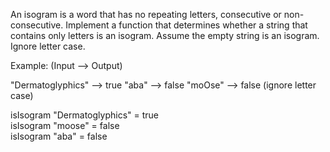 An isogram is a word that has no repeating letters, consecutive or non-consecutive. Implement a function that determines whether a string that contains only letters is an isogram. Assume the empty string is an isogram. Ignore letter case.<br>

Example: (Input --> Output)<br>

"Dermatoglyphics" --> true "aba" --> false "moOse" --> false (ignore letter case)<br>

isIsogram "Dermatoglyphics" = true<br>
isIsogram "moose" = false<br>
isIsogram "aba" = false
